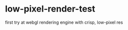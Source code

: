 low-pixel-render-test
=====================

first try at webgl rendering engine with crisp, low-pixel res